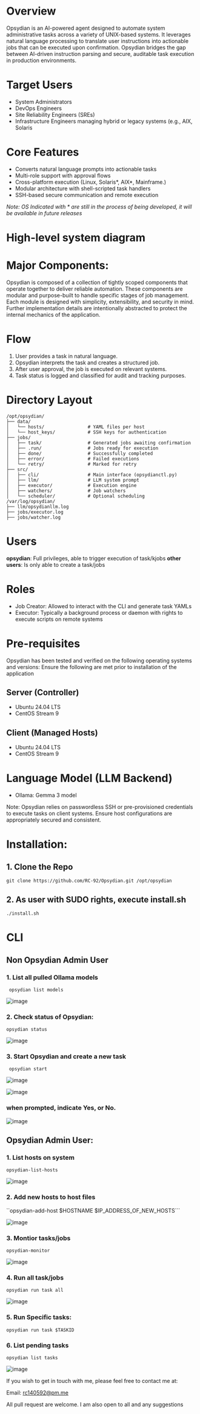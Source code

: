 # Overview
Opsydian is an AI-powered agent designed to automate system administrative tasks across a variety of UNIX-based systems. It leverages natural language processing to translate user instructions into actionable jobs that can be executed upon confirmation. Opsydian bridges the gap between AI-driven instruction parsing and secure, auditable task execution in production environments.

# Target Users
* System Administrators
* DevOps Engineers
* Site Reliability Engineers (SREs)
* Infrastructure Engineers managing hybrid or legacy systems (e.g., AIX, Solaris

# Core Features
* Converts natural language prompts into actionable tasks
* Multi-role support with approval flows
* Cross-platform execution (Linux, Solaris*, AIX*, Mainframe.)
* Modular architecture with shell-scripted task handlers
* SSH-based secure communication and remote execution


_Note: OS Indicated with * are still in the process of being developed, it will be available in future releases_

# High-level system diagram

# Major Components:
Opsydian is composed of a collection of tightly scoped components that operate together to deliver reliable automation. These components are modular and purpose-built to handle specific stages of job management. Each module is designed with simplicity, extensibility, and security in mind. Further implementation details are intentionally abstracted to protect the internal mechanics of the application.

# Flow
1. User provides a task in natural language.
2. Opsydian interprets the task and creates a structured job.
3. After user approval, the job is executed on relevant systems.
4. Task status is logged and classified for audit and tracking purposes.

# Directory Layout

```
/opt/opsydian/
├── data/
│   └── hosts/                # YAML files per host
│   └── host_keys/            # SSH keys for authentication
├── jobs/
│   ├── task/                 # Generated jobs awaiting confirmation
│   ├── .run/                 # Jobs ready for execution
│   ├── done/                 # Successfully completed
│   ├── error/                # Failed executions
│   └── retry/                # Marked for retry
├── src/
│   ├── cli/                  # Main interface (opsydianctl.py)
│   ├── llm/                  # LLM system prompt
│   ├── executor/             # Execution engine
│   ├── watchers/             # Job watchers
│   └── scheduler/            # Optional scheduling
/var/log/opsydian/
├── llm/opsydianllm.log
├── jobs/executor.log
├── jobs/watcher.log
```

# Users
**opsydian**: Full privileges, able to trigger execution of task/kjobs
**other users**: Is only able to create a task/jobs

# Roles
* Job Creator: Allowed to interact with the CLI and generate task YAMLs
* Executor: Typically a background process or daemon with rights to execute scripts on remote systems

# Pre-requisites
Opsydian has been tested and verified on the following operating systems and versions:
Ensure the following are met prior to installation of the application

## Server (Controller)
- Ubuntu 24.04 LTS
- CentOS Stream 9

## Client (Managed Hosts)
- Ubuntu 24.04 LTS
- CentOS Stream 9

# Language Model (LLM Backend)
- Ollama: Gemma 3 model

Note: Opsydian relies on passwordless SSH or pre-provisioned credentials to execute tasks on client systems. Ensure host configurations are appropriately secured and consistent.


# Installation: 
## 1. Clone the Repo
``git clone https://github.com/RC-92/Opsydian.git /opt/opsydian``

## 2. As user with SUDO rights, execute install.sh
``./install.sh``

# CLI
## Non Opsydian Admin User
### 1. List all pulled Ollama models
`` opsydian list models``

![image](https://github.com/user-attachments/assets/0e9a472a-618c-4d78-8a90-8abbc710b07b)

### 2. Check status of Opsydian:
``opsydian status``

![image](https://github.com/user-attachments/assets/b3a9d5b2-5ff7-47d9-a750-4bb8ecbd6bf9)

### 3. Start Opsydian and create a new task

`` opsydian start``

![image](https://github.com/user-attachments/assets/63c179fe-6a29-4255-a385-fe455b25a9ba)


![image](https://github.com/user-attachments/assets/be665cc8-f8d3-4986-8f24-292c5996bfa0)


### when prompted, indicate Yes, or No. 
![image](https://github.com/user-attachments/assets/e1714e86-cda4-4a55-829d-56985537b2a5)


##  Opsydian Admin User: 

### 1. List hosts on system 

``opsydian-list-hosts``

![image](https://github.com/user-attachments/assets/63ed5251-5cd9-46f4-9db9-64dae3917591)

### 2. Add new hosts to host files

``opsydian-add-host $HOSTNAME $IP_ADDRESS_OF_NEW_HOSTS```

![image](https://github.com/user-attachments/assets/5fbdc113-242f-4720-a8bb-835e31bb0985)

### 3. Montior tasks/jobs

``opsydian-monitor``

![image](https://github.com/user-attachments/assets/e87ef37a-e961-4137-9340-b18ff51c8ba4)

### 4. Run all task/jobs

``opsydian run task all``

![image](https://github.com/user-attachments/assets/b653a8a8-88a5-4bb2-9083-0c41c767703c)

### 5. Run Specific tasks:

``opsydian run task $TASKID``


### 6. List pending tasks

``opsydian list tasks``

![image](https://github.com/user-attachments/assets/581a4ee8-8c38-45f7-bbc6-785646b46ca4)



If you wish to get in touch with me, please feel free to contact me at: 

Email: rc140592@pm.me


All pull request are welcome. 
I am also open to all and any suggestions
